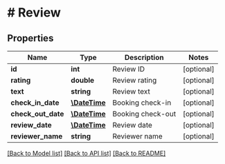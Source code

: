 # # Review

## Properties

Name | Type | Description | Notes
------------ | ------------- | ------------- | -------------
**id** | **int** | Review ID | [optional] 
**rating** | **double** | Review rating | [optional] 
**text** | **string** | Review text | [optional] 
**check_in_date** | [**\DateTime**](\DateTime.md) | Booking check-in | [optional] 
**check_out_date** | [**\DateTime**](\DateTime.md) | Booking check-out | [optional] 
**review_date** | [**\DateTime**](\DateTime.md) | Review date | [optional] 
**reviewer_name** | **string** | Reviewer name | [optional] 

[[Back to Model list]](../../README.md#documentation-for-models) [[Back to API list]](../../README.md#documentation-for-api-endpoints) [[Back to README]](../../README.md)


